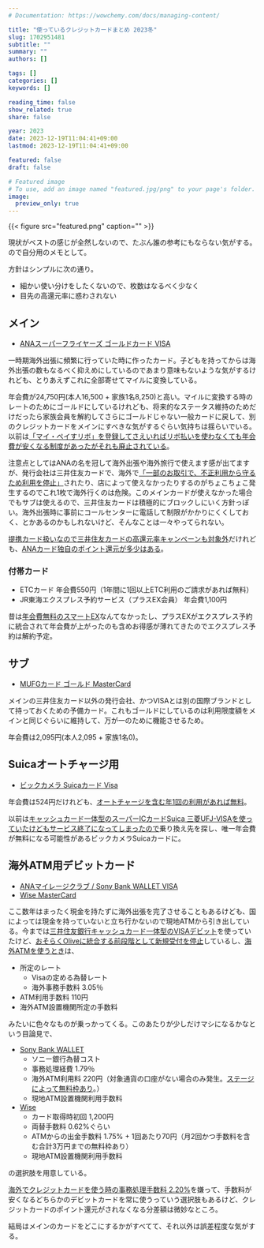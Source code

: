 ```yaml
---
# Documentation: https://wowchemy.com/docs/managing-content/

title: "使っているクレジットカードまとめ 2023冬"
slug: 1702951481
subtitle: ""
summary: ""
authors: []

tags: []
categories: []
keywords: []

reading_time: false
show_related: true
share: false

year: 2023
date: 2023-12-19T11:04:41+09:00
lastmod: 2023-12-19T11:04:41+09:00

featured: false
draft: false

# Featured image
# To use, add an image named "featured.jpg/png" to your page's folder.
image:
  preview_only: true
---
```


{{< figure src="featured.png" caption="" >}}

現状がベストの感じが全然しないので、たぶん誰の参考にもならない気がする。ので自分用のメモとして。

方針はシンプルに次の通り。

- 細かい使い分けをしたくないので、枚数はなるべく少なく
- 目先の高還元率に惑わされない


## メイン

- [ANAスーパーフライヤーズ ゴールドカード VISA](https://www.ana.co.jp/ja/jp/amc/premium/sfc/)

一時期海外出張に頻繁に行っていた時に作ったカード。子どもを持ってからは海外出張の数もなるべく抑えめにしているのであまり意味もないような気がするけれども、とりあえずこれに全部寄せてマイルに変換している。

年会費が24,750円(本人16,500 + 家族1名8,250)と高い。マイルに変換する時のレートのためにゴールドにしているけれども、将来的なステータス維持のためだけだったら家族会員を解約してさらにゴールドじゃない一般カードに戻して、別のクレジットカードをメインにすべきな気がするぐらい気持ちは揺らいでいる。以前は[「マイ・ペイすリボ」を登録してさえいればリボ払いを使わなくても年会費が安くなる制度があったがそれも廃止されている](https://www.smbc-card.com/mem/cardinfo/cardinfo4020279.jsp)。

注意点としてはANAの名を冠して海外出張や海外旅行で使えます感が出てますが、発行会社は三井住友カードで、海外で[「一部のお取引で、不正利用から守るため利用を停止」](https://www.smbc-card.com/mem/info/unavailable.jsp?id=shop)されたり、店によって使えなかったりするのがちょこちょこ発生するのでこれ1枚で海外行くのは危険。このメインカードが使えなかった場合でもサブは使えるので、三井住友カードは積極的にブロックしにいく方針っぽい。海外出張時に事前にコールセンターに電話して制限がかかりにくくしておく、とかあるのかもしれないけど、そんなことは一々やってられない。

[提携カード扱いなので三井住友カードの高還元率キャンペーンも対象外](https://qa.smbc-card.com/mem/detail?site=4H4A00IO&id=1508)だけれども、[ANAカード独自のポイント還元が多少はある](https://www.ana.co.jp/ja/jp/shoppingandlife/supermarket/tameru_seveneleven/)。


### 付帯カード

- ETCカード 年会費550円（1年間に1回以上ETC利用のご請求があれば無料）
- JR東海エクスプレス予約サービス（プラスEX会員） 年会費1,100円

昔は[年会費無料のスマートEX](https://jr-central.co.jp/ex/point/smart-difference/)なんてなかったし、プラスEXがエクスプレス予約に統合されて年会費が上がったのも含めお得感が薄れてきたのでエクスプレス予約は解約予定。


## サブ

- [MUFGカード ゴールド MasterCard](https://www.cr.mufg.jp/landing/mufgcard/fc/071/gold/index.html)

メインの三井住友カード以外の発行会社、かつVISAとは別の国際ブランドとして持っておくための予備カード。これもゴールドにしているのは利用限度額をメインと同じぐらいに維持して、万が一のために機能させるため。

年会費は2,095円(本人2,095 + 家族1名0)。


## Suicaオートチャージ用

- [ビックカメラ Suicaカード Visa](https://www.jreast.co.jp/card/first/bic/)

年会費は524円だけれども、[オートチャージを含む年1回の利用があれば無料](https://faq.viewcard.co.jp/faq/show/2943)。

以前は[キャッシュカード一体型のスーパーICカードSuica 三菱UFJ-VISAを使っていたけどもサービス終了になってしまったので](https://www.bk.mufg.jp/tsukau/credit/kaiin_minasama/syuuryou_suica/index.html)乗り換え先を探し、唯一年会費が無料になる可能性があるビックカメラSuicaカードに。



## 海外ATM用デビットカード

- [ANAマイレージクラブ / Sony Bank WALLET VISA](https://www.ana.co.jp/ja/jp/amc/anasbw/)
- [Wise MasterCard](https://wise.com/jp/card/)

ここ数年はまったく現金を持たずに海外出張を完了させることもあるけども、国によっては現金を持っていないと立ち行かないので現地ATMから引き出している。今までは[三井住友銀行キャッシュカード一体型のVISAデビット](https://www.smbc.co.jp/kojin/debit/)を使っていたけど、[おそらくOliveに統合する前段階として新規受付を停止](https://www.smbc.co.jp/notice/20231020_suspension.html)しているし、[海外ATMを使うとき](https://qa.smbc.co.jp/faq/show/2141)は、

- 所定のレート
  - Visaの定める為替レート
  - 海外事務手数料 3.05％
- ATM利用手数料 110円
- 海外ATM設置機関所定の手数料

みたいに色々なものが乗っかってくる。このあたりが少しだけマシになるかなという目論見で、

- [Sony Bank WALLET](https://moneykit.net/visitor/sbw/sbw09.html)
  - ソニー銀行為替コスト
  - 事務処理経費 1.79％
  - 海外ATM利用料 220円（対象通貨の口座がない場合のみ発生。[ステージによって無料枠あり](https://moneykit.net/visitor/fx/fx28.html)。）
  - 現地ATM設置機関利用手数料
- [Wise](https://wise.com/jp/pricing/card-fees)
  - カード取得時初回 1,200円
  - 両替手数料 0.62%ぐらい
  - ATMからの出金手数料 1.75% + 1回あたり70円（月2回かつ手数料を含む合計3万円までの無料枠あり）
  - 現地ATM設置機関利用手数料

の選択肢を用意している。

[海外でクレジットカードを使う時の事務処理手数料 2.20%](https://www.smbc-card.com/mem/service/sec/kaigai01.jsp)を嫌って、手数料が安くなるどちらかのデビットカードを常に使うっていう選択肢もあるけど、クレジットカードのポイント還元がされなくなる分差額は微妙なところ。

結局はメインのカードをどこにするかがすべてて、それ以外は誤差程度な気がする。
